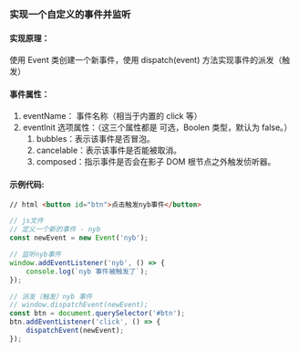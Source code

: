 ### 实现一个自定义的事件并监听

#### 实现原理：

使用 Event 类创建一个新事件，使用 dispatch(event) 方法实现事件的派发（触发）

#### 事件属性：

1. eventName： 事件名称（相当于内置的 click 等）
2. eventInit 选项属性：（这三个属性都是 可选，Boolen 类型，默认为 false。）
    1. bubbles：表示该事件是否冒泡。
    2. cancelable：表示该事件是否能被取消。
    3. composed：指示事件是否会在影子 DOM 根节点之外触发侦听器。

#### 示例代码:

```html
// html <button id="btn">点击触发nyb事件</button>
```

```js
// js文件
// 定义一个新的事件 - nyb
const newEvent = new Event('nyb');

// 监听nyb事件
window.addEventListener('nyb', () => {
    console.log(`nyb 事件被触发了`);
});

// 派发（触发）nyb 事件
// window.dispatchEvent(newEvent);
const btn = document.querySelector('#btn');
btn.addEventListener('click', () => {
    dispatchEvent(newEvent);
});
```
